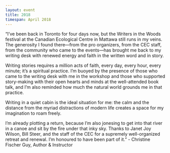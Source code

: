 ```yaml
---
layout: event
title: 2018
timespan: April 2018
---
```


“I’ve been back in Toronto for four days now, but the Writers in the Woods festival at the Canadian Ecological Centre in Mattawa still runs in my veins. The generosity I found there—from the pro organizers, from the CEC staff, from the community who came to the events—has brought me back to my writing desk with renewed energy and faith in the written word and in story. 

Writing stories requires a million acts of faith, every day, every hour, every minute; it’s a spiritual practice. I’m buoyed by the presence of those who came to the writing desk with me in the workshop and those who supported story-making with their open hearts and minds at the well-attended book talk, and I’m also reminded how much the natural world grounds me in that practice. 

Writing in a quiet cabin is the ideal situation for me: the calm and the distance from the myriad distractions of modern life creates a space for my imagination to roam freely. 

I’m already plotting a return, because I’m also jonesing to get into that river in a canoe and sit by the fire under that inky sky. Thanks to Janet Joy Wilson, Bill Steer, and the staff of the CEC for a supremely well-organized retreat and renewal. I’m honoured to have been part of it.” - Christine Fischer Guy, Author & Instructor